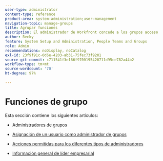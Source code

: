 ```yaml
---
user-type: administrator
content-type: reference
product-area: system-administration;user-management
navigation-topic: manage-groups
title: Agrupar funciones
description: El administrador de Workfront concede a los grupos acceso a las áreas de Workfront donde necesitan trabajar y comunicarse. A continuación, cada grupo puede mantener su información de Workfront, como usuarios, plantillas y formularios y proyectos personalizados, separada de la de otros departamentos.
author: Becky
feature: System Setup and Administration, People Teams and Groups
role: Admin
recommendations: noDisplay, noCatalog
exl-id: 23f9f91c-0d6e-4203-ab31-75fec73f9201
source-git-commit: c711541f3e166f9700195420711d95ce782a44b2
workflow-type: tm+mt
source-wordcount: '70'
ht-degree: 97%

---
```


# Funciones de grupo

Esta sección contiene los siguientes artículos:

* [Administradores de grupos](../../../administration-and-setup/manage-groups/group-roles/group-administrators.md)

* [Asignación de un usuario como administrador de grupos](../../../administration-and-setup/manage-groups/group-roles/assign-user-as-group-administrator.md)
* [Acciones permitidas para los diferentes tipos de administradores](../../../administration-and-setup/manage-groups/group-roles/group-actions-allowed-different-types-admins.md)

* [Información general de líder empresarial](../../../administration-and-setup/manage-groups/group-roles/business-leader-overview.md)
